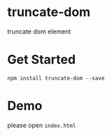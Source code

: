 # truncate-dom
truncate dom element

# Get Started

```
npm install truncate-dom --save

```
# Demo

please open `index.html`
